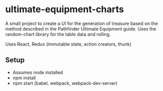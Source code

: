 # ultimate-equipment-charts

A small project to create a UI for the generation of treasure based on the method described in the Pathfinder Ultimate Equipment guide.
Uses the random-chart library for the table data and rolling.

Uses React, Redux (immutable state, action creators, thunk)

## Setup
* Assumes node installed
* npm install
* npm start (babel, webpack, webpack-dev-server)